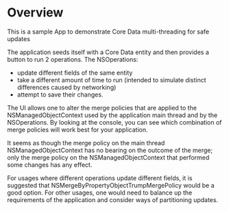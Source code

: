 # Overview
This is a sample App to demonstrate Core Data multi-threading for safe updates

The application seeds itself with a Core Data entity and then provides a button to run 2 operations. The NSOperations:

* update different fields of the same entity
* take a different amount of time to run (intended to simulate distinct differences caused by networking)
* attempt to save their changes.

The UI allows one to alter the merge policies that are applied to the NSManagedObjectContext used by the application main thread and by the NSOperations. By looking at the console, you can see which combination of merge policies will work best for your application.

It seems as though the merge policy on the main thread NSManagedObjectContext has no bearing on the outcome of the merge; only the merge policy on the NSManagedObjectContext that performed some changes has any effect.

For usages where different operations update different fields, it is suggested that NSMergeByPropertyObjectTrumpMergePolicy would be a good option.
For other usages, one would need to balance up the requirements of the application and consider ways of partitioning updates.
